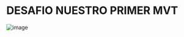 # DESAFIO NUESTRO PRIMER MVT

![image](https://user-images.githubusercontent.com/9422713/200180874-b1c02a38-452b-484d-a2b7-bc5f641e29c4.png)
